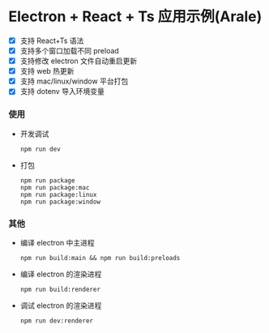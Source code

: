 # Electron + React + Ts 应用示例(Arale)

- [x] 支持 React+Ts 语法
- [x] 支持多个窗口加载不同 preload
- [x] 支持修改 electron 文件自动重启更新
- [x] 支持 web 热更新
- [x] 支持 mac/linux/window 平台打包
- [x] 支持 dotenv 导入环境变量

### 使用

- 开发调试

  ```
  npm run dev
  ```

- 打包
  ```
  npm run package
  npm run package:mac
  npm run package:linux
  npm run package:window
  ```

### 其他

- 编译 electron 中主进程

  ```
  npm run build:main && npm run build:preloads
  ```

- 编译 electron 的渲染进程

  ```
  npm run build:renderer
  ```

- 调试 electron 的渲染进程
  ```
  npm run dev:renderer
  ```

